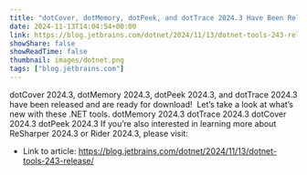 ```yaml
---
title: "dotCover, dotMemory, dotPeek, and dotTrace 2024.3 Have Been Released!"
date: 2024-11-13T14:04:54+00:00
link: https://blog.jetbrains.com/dotnet/2024/11/13/dotnet-tools-243-release/
showShare: false
showReadTime: false
thumbnail: images/dotnet.png
tags: ["blog.jetbrains.com"]
---
```

dotCover 2024.3, dotMemory 2024.3, dotPeek 2024.3, and dotTrace 2024.3 have been released and are ready for download!  Let’s take a look at what’s new with these .NET tools. dotMemory 2024.3 dotTrace 2024.3 dotCover 2024.3 dotPeek 2024.3 If you’re also interested in learning more about ReSharper 2024.3 or Rider 2024.3, please visit:

- Link to article: https://blog.jetbrains.com/dotnet/2024/11/13/dotnet-tools-243-release/